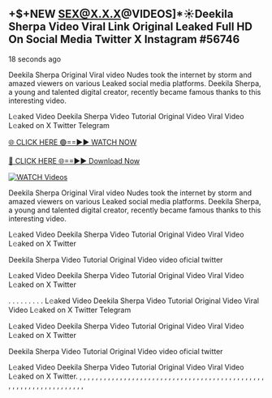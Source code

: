 ## +$+NEW SEX@X.X.X@VIDEOS]*☀️Deekila Sherpa Video Viral Link Original Leaked Full HD On Social Media Twitter X Instagram #56746

18 seconds ago

Deekila Sherpa Original Viral video Nudes took the internet by storm and amazed viewers on various Leaked social media platforms. Deekila Sherpa, a young and talented digital creator, recently became famous thanks to this interesting video.

L𝚎aked Video Deekila Sherpa Video Tutorial Original Video Viral Video L𝚎aked on X Twitter Telegram

[🌐 CLICK HERE 🟢==►► WATCH NOW](https://xtreamnow.com/viral-videos/)

[🔴 CLICK HERE 🌐==►► Download Now](https://xtreamnow.com/viral-videos/)

[![WATCH Videos](https://i.imgur.com/dJHk4Zq.gif)](https://xtreamnow.com/viral-videos/)

Deekila Sherpa Original Viral video Nudes took the internet by storm and amazed viewers on various Leaked social media platforms. Deekila Sherpa, a young and talented digital creator, recently became famous thanks to this interesting video.

L𝚎aked Video Deekila Sherpa Video Tutorial Original Video Viral Video L𝚎aked on X Twitter

Deekila Sherpa Video Tutorial Original Video video oficial twitter

L𝚎aked Video Deekila Sherpa Video Tutorial Original Video Viral Video L𝚎aked on X Twitter

. . . . . . . . . L𝚎aked Video Deekila Sherpa Video Tutorial Original Video Viral Video L𝚎aked on X Twitter Telegram

L𝚎aked Video Deekila Sherpa Video Tutorial Original Video Viral Video L𝚎aked on X Twitter

Deekila Sherpa Video Tutorial Original Video video oficial twitter

L𝚎aked Video Deekila Sherpa Video Tutorial Original Video Viral Video L𝚎aked on X Twitter.
,
,
,
,
,
,
,
,
,
,
,
,
,
,
,
,
,
,
,
,
,
,
,
,
,
,
,
,
,
,
,
,
,
,
,
,
,
,
,
,
,
,
,
,
,
,
,
,
,
,
,
,
,
,
,
,
,
,
,
,
,
,
,
,
,

